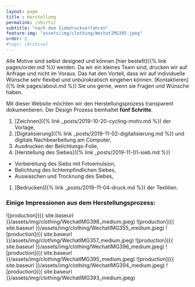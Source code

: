 ```yaml
---
layout: page
title : Herstellung
permalink: /shirts/
subtitle: "nach dem Siebdruckverfahren"
feature-img: "assets/img/clothing/WechatIMG395.jpeg"
order: 2
#tags: [Archive]
---
```


Alle Motive sind selbst designed und können [hier bestellt]({% link pages/order.md %}) werden.
Da wir ein kleines Team sind, drucken wir auf Anfrage und nicht im Voraus.
Das hat den Vorteil, dass wir auf individuelle Wünsche sehr flexibel und unbürokratisch eingehen können.
[Kontaktieren]({% link pages/about.md %}) Sie uns gerne, wenn sie Fragen und Wünsche haben.

Mit dieser Website möchten wir den Herstellungsprozess transparent dokumentieren.
Der Design Prozess beinhaltet **fünf Schritte**.

1. [Zeichnen]({% link _posts/2019-10-20-cycling-motiv.md %}) der Vorlage,
1. [Digitalisierung]({% link _posts/2019-11-02-digitalisierung.md %}) und digitale Nachbearbeitung am Computer,
1. Ausdrucken der Belichtungs-Folie,
1. [Herstellung des Siebes]({% link _posts/2019-11-01-sieb.md %})
  * Vorbereitung des Siebs mit Fotoemulsion,
  * Belichtung des lichtempfindlichen Siebes,
  * Auswaschen und Trocknung des Siebes,
1. [Bedrucken]({% link _posts/2019-11-04-druck.md %}) der Textilien.

### Einige Impressionen aus dem Herstellungsprozess:

![production]({{ site.baseurl }}/assets/img/clothing/WechatIMG398_medium.jpeg)
![production]({{ site.baseurl }}/assets/img/clothing/WechatIMG355_medium.jpeg)
![production]({{ site.baseurl }}/assets/img/clothing/WechatIMG357_medium.jpeg)
![production]({{ site.baseurl }}/assets/img/clothing/WechatIMG396_medium.jpeg)
![production]({{ site.baseurl }}/assets/img/clothing/WechatIMG395_medium.jpeg)
![production]({{ site.baseurl }}/assets/img/clothing/WechatIMG394_medium.jpeg)
![production]({{ site.baseurl }}/assets/img/clothing/WechatIMG393_medium.jpeg)
